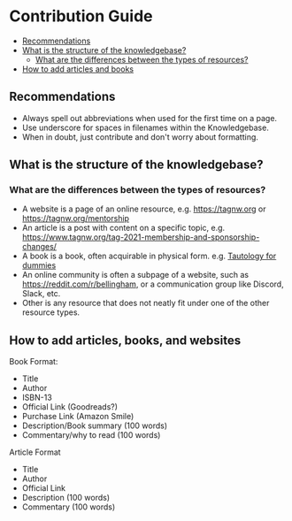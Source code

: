 # Contribution Guide

* [Recommendations](#recommendations)
* [What is the structure of the knowledgebase?](#what-is-the-structure-of-the-knowledgebase)
  * [What are the differences between the types of resources?](#what-are-the-differences-between-the-types-of-resources)
* [How to add articles and books](#how-to-add-articles-and-books)

## Recommendations

* Always spell out abbreviations when used for the first time on a page.
* Use underscore for spaces in filenames within the Knowledgebase.
* When in doubt, just contribute and don't worry about formatting.

## What is the structure of the knowledgebase?

### What are the differences between the types of resources?

* A website is a page of an online resource, e.g. https://tagnw.org or https://tagnw.org/mentorship
* An article is a post with content on a specific topic, e.g. https://www.tagnw.org/tag-2021-membership-and-sponsorship-changes/
* A book is a book, often acquirable in physical form. e.g. [Tautology for dummies](https://youtu.be/izGwDsrQ1eQ)
* An online community is often a subpage of a website, such as https://reddit.com/r/bellingham, or a communication group like Discord, Slack, etc.
* Other is any resource that does not neatly fit under one of the other resource types.

## How to add articles, books, and websites

Book Format:
* Title
* Author
* ISBN-13
* Official Link (Goodreads?)
* Purchase Link (Amazon Smile)
* Description/Book summary (100 words)
* Commentary/why to read (100 words)

Article Format
* Title
* Author
* Official Link
* Description (100 words)
* Commentary (100 words)
